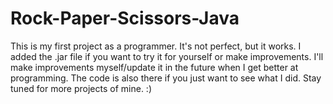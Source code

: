 # Rock-Paper-Scissors-Java
This is my first project as a programmer. It's not perfect, but it works.
I added the .jar file if you want to try it for yourself or make improvements.
I'll make improvements myself/update it in the future when I get better at programming.
The code is also there if you just want to see what I did.
Stay tuned for more projects of mine. :)

